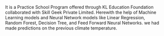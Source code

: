 It is a Practice School Program offered through KL Education Foundation collaborated with Skill Geek Private Limited. Herewith the help of Machine Learning models and 
Neural Network models like Linear Regression, Random Forest, Decision Tree, and Feed Forward Neural Networks. we had made predictions on the previous climate temperature. 
